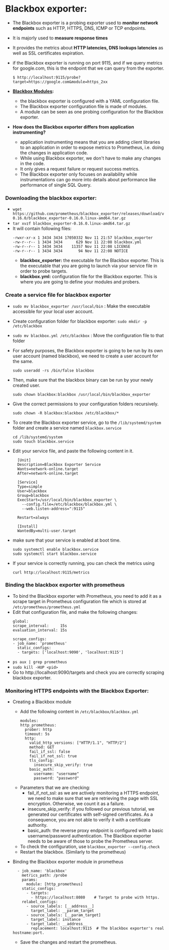 # Blackbox exporter:
- The Blackbox exporter is a probing exporter used to **monitor network endpoints** such as HTTP, HTTPS, DNS, ICMP or TCP endpoints.
- It is majorly used to **measure response times**
- It provides the metrics about **HTTP latencies, DNS lookups latencies** as well as SSL certificates expiration.
-  if the Blackbox exporter is running on port 9115, and if we query metrics for google.com, this is the endpoint that we can query from the exporter.
  
    `$ http://localhost:9115/probe?target=https://google.com&module=https_2xx`
  
- **[Blackbox Modules](https://github.com/prometheus/blackbox_exporter/blob/master/CONFIGURATION.md):**
  - the blackbox exporter is configured with a YAML configuration file.
  - The Blackbox exporter configuration file is made of modules.
  - A module can be seen as one probing configuration for the Blackbox exporter.
  
- **How does the Blackbox exporter differs from application instrumenting?**
  - application instrumenting means that you are adding client libraries to an application in order to expose metrics to Prometheus, i.e. doing the changes in application code.
  - While using Blackbox exporter, we don't have to make any changes in the code. 
  - It only gives a request failure or request success metrics.
  - The Blackbox exporter only focuses on availability while instrumentations can go more into details about performance like performance of single SQL Query.
  
  
### Downloading the blackbox exporter:
  
- `wget https://github.com/prometheus/blackbox_exporter/releases/download/v0.16.0/blackbox_exporter-0.16.0.linux-amd64.tar.gz`
- `tar xvzf blackbox_exporter-0.16.0.linux-amd64.tar.gz`
- It will contain following files:
  ```
  -rwxr-xr-x 1 3434 3434 17050332 Nov 11 21:57 blackbox_exporter
  -rw-r--r-- 1 3434 3434      629 Nov 11 22:08 blackbox.yml
  -rw-r--r-- 1 3434 3434    11357 Nov 11 22:08 LICENSE
  -rw-r--r-- 1 3434 3434       94 Nov 11 22:08 NOTICE
  ```
  - **blackbox_exporter:** the executable for the Blackbox exporter. This is the executable that you are going to launch via your service file in order to probe targets.
  - **blackbox.yml:** configuration file for the Blackbox exporter. This is where you are going to define your modules and probers.
  
### Create a service file for blackbox exporter

- `sudo mv blackbox_exporter /usr/local/bin` : Make the executable accessible for your local user account.
- Create configuration folder for blackbox exporter: `sudo mkdir -p /etc/blackbox`
- `sudo mv blackbox.yml /etc/blackbox` : Move the configuration file to that folder
- For safety purposes, the Blackbox exporter is going to be run by its own user account (named blackbox), we need to create a user account for the same.
  
  `sudo useradd -rs /bin/false blackbox`
- Then, make sure that the blackbox binary can be run by your newly created user.
  
  `sudo chown blackbox:blackbox /usr/local/bin/blackbox_exporter`
- Give the correct permissions to your configuration folders recursively.
  
   `sudo chown -R blackbox:blackbox /etc/blackbox/*`
- To create the Blackbox exporter service, go to the `/lib/systemd/system` folder and create a service named `blackbox.service`
  ```
  cd /lib/systemd/system
  sudo touch blackbox.service
  ```
- Edit your service file, and paste the following content in it.
  ```
    [Unit]
    Description=Blackbox Exporter Service
    Wants=network-online.target
    After=network-online.target

    [Service]
    Type=simple
    User=blackbox
    Group=blackbox
    ExecStart=/usr/local/bin/blackbox_exporter \
      --config.file=/etc/blackbox/blackbox.yml \
      --web.listen-address=":9115"

    Restart=always

    [Install]
    WantedBy=multi-user.target
    ```
- make sure that your service is enabled at boot time.
    ```
    sudo systemctl enable blackbox.service
    sudo systemctl start blackbox.service
    ```
- If your service is correctly running, you can check the metrics using 

  `curl http://localhost:9115/metrics`
  
### Binding the blackbox exporter with prometheus
- To bind the Blackbox exporter with Prometheus, you need to add it as a scrape target in Prometheus configuration file which is stored at `/etc/prometheus/prometheus.yml`
- Edit that configuration file, and make the following changes:
  ```
  global:
  scrape_interval:     15s
  evaluation_interval: 15s

  scrape_configs:
  - job_name: 'prometheus'
    static_configs:
    - targets: ['localhost:9090', 'localhost:9115']
  ```
- `ps aux | grep prometheus`
- `sudo kill -HUP <pid>`
- Go to http://localhost:9090/targets and check you are correctly scraping blackbox exporter.
 
### Monitoring HTTPS endpoints with the Blackbox Exporter:
- Creating a Blackbox module
  - Add the following content in `/etc/blackbox/blackbox.yml`
    ```
    modules:
    http_prometheus:
      prober: http
      timeout: 5s
      http:
        valid_http_versions: ["HTTP/1.1", "HTTP/2"]
        method: GET
        fail_if_ssl: false
        fail_if_not_ssl: true
        tls_config:
          insecure_skip_verify: true
        basic_auth:
          username: "username"
          password: "password"
    ```
  - Parameters that we are checking:
    - fail_if_not_ssl: as we are actively monitoring a HTTPS endpoint, we need to make sure that we are retrieving the page with SSL encryption. Otherwise, we count it as a failure.
    - insecure_skip_verify: if you followed our previous tutorial, we generated our certificates with self-signed certificates. As a consequence, you are not able to verify it with a certificate authority.
    - basic_auth: the reverse proxy endpoint is configured with a basic username/password authentication. The Blackbox exporter needs to be aware of those to probe the Prometheus server.
  - To check the configuration, use `blackbox_exporter --config.check`
  - Restart the blackbox. (Similarly to the prometheus)
  
- Binding the Blackbox exporter module in prometheus
  ```
    - job_name: 'blackbox'
      metrics_path: /probe
      params:
        module: [http_prometheus] 
      static_configs:
        - targets:
          - https://localhost:8080    # Target to probe with https.
      relabel_configs:
        - source_labels: [__address__]
          target_label: __param_target
        - source_labels: [__param_target]
          target_label: instance
        - target_label: __address__
          replacement: localhost:9115  # The blackbox exporter's real hostname:port.
  ```
  - Save the changes and restart the prometheus.
  
  
  
